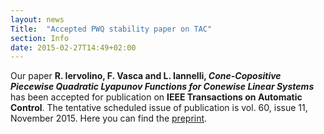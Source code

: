 ```yaml
---
layout: news
Title:  "Accepted PWQ stability paper on TAC"
section: Info
date: 2015-02-27T14:49+02:00
---
```


Our paper **R. Iervolino, F. Vasca and L. Iannelli, *Cone-Copositive Piecewise Quadratic Lyapunov Functions for Conewise Linear Systems*** has been accepted for publication on **IEEE Transactions on Automatic Control**.  The tentative scheduled issue of publication is vol. 60, issue 11, November 2015. Here you can find the [preprint](papers/pdf/2015_TAC_PWQS_conewise_linear_systems.pdf).